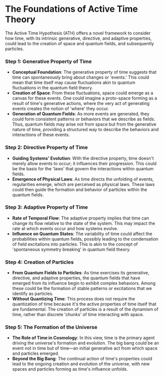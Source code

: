 # The Foundations of Active Time Theory
The Active Time Hypothesis (ATH) offers a novel framework to consider how time, with its intrinsic generative, directive, and adaptive properties, could lead to the creation of space and quantum fields, and subsequently particles. 

### Step 1: Generative Property of Time

- **Conceptual Foundation**: The generative property of time suggests that time can spontaneously bring about changes or 'events.' This could mean that time itself may cause fluctuations akin to quantum fluctuations in the quantum field theory.
- **Creation of Space**: From these fluctuations, space could emerge as a canvas for these events. One could imagine a proto-space forming as a result of time's generative actions, where the very act of generating events creates the notion of 'where' they occur.
- **Generation of Quantum Fields**: As more events are generated, they could form consistent patterns or behaviors that we describe as fields. Thus, quantum fields may arise not from space but from the generative nature of time, providing a structured way to describe the behaviors and interactions of these events.

### Step 2: Directive Property of Time

- **Guiding Systems' Evolution**: With the directive property, time doesn't merely allow events to occur; it influences their progression. This could be the basis for the 'laws' that govern the interactions within quantum fields.
- **Emergence of Physical Laws**: As time directs the unfolding of events, regularities emerge, which are perceived as physical laws. These laws could then guide the formation and behavior of particles within the quantum fields.

### Step 3: Adaptive Property of Time

- **Rate of Temporal Flow**: The adaptive property implies that time can change its flow relative to the state of the system. This may impact the rate at which events occur and how systems evolve.
- **Influence on Quantum States**: The variability of time could affect the probabilities within quantum fields, possibly leading to the condensation of field excitations into particles. This is akin to the concept of 'spontaneous symmetry breaking' in quantum field theory.

### Step 4: Creation of Particles

- **From Quantum Fields to Particles**: As time exercises its generative, directive, and adaptive properties, the quantum fields that have emerged from its influence begin to exhibit complex behaviors. Among these could be the formation of stable patterns or excitations that we identify as particles.
- **Without Quantizing Time**: This process does not require the quantization of time because it's the active properties of time itself that are fundamental. The creation of particles is a result of the dynamism of time, rather than discrete 'chunks' of time interacting with space.

### Step 5: The Formation of the Universe

- **The Role of Time in Cosmology**: In this view, time is the primary agent driving the universe's formation and evolution. The big bang could be an event not in time but of time—an initial generative act from which space and particles emerged.
- **Beyond the Big Bang**: The continual action of time's properties could lead to the ongoing creation and evolution of the universe, with new spaces and particles forming as time's influence unfolds.
